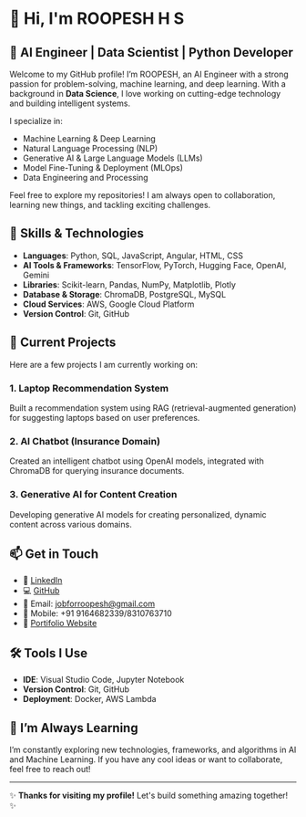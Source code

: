 # 👋 Hi, I'm ROOPESH H S

## 🚀 AI Engineer | Data Scientist | Python Developer

Welcome to my GitHub profile! I’m ROOPESH, an AI Engineer with a strong passion for problem-solving, machine learning, and deep learning. With a background in **Data Science**, I love working on cutting-edge 
technology and building intelligent systems.

I specialize in:
- Machine Learning & Deep Learning
- Natural Language Processing (NLP)
- Generative AI & Large Language Models (LLMs)
- Model Fine-Tuning & Deployment (MLOps)
- Data Engineering and Processing

Feel free to explore my repositories! I am always open to collaboration, learning new things, and tackling exciting challenges. 

## 🔧 Skills & Technologies

- **Languages**: Python, SQL, JavaScript, Angular, HTML, CSS
- **AI Tools & Frameworks**: TensorFlow, PyTorch, Hugging Face, OpenAI, Gemini
- **Libraries**: Scikit-learn, Pandas, NumPy, Matplotlib, Plotly
- **Database & Storage**: ChromaDB, PostgreSQL, MySQL
- **Cloud Services**: AWS, Google Cloud Platform
- **Version Control**: Git, GitHub

## 🌟 Current Projects

Here are a few projects I am currently working on:

### 1. **Laptop Recommendation System**  
Built a recommendation system using RAG (retrieval-augmented generation) for suggesting laptops based on user preferences.

### 2. **AI Chatbot (Insurance Domain)**  
Created an intelligent chatbot using OpenAI models, integrated with ChromaDB for querying insurance documents.

### 3. **Generative AI for Content Creation**  
Developing generative AI models for creating personalized, dynamic content across various domains.

## 📫 Get in Touch

- 💼 [LinkedIn](https://www.linkedin.com/in/roopesh-h-s-774365224?utm_source=share&utm_campaign=share_via&utm_content=profile&utm_medium=android_app)
- 💻 [GitHub](https://github.com/ROOPHS)
- 📧 Email: jobforroopesh@gmail.com
- 📱 Mobile: +91 9164682339/8310763710
- 💼 [Portifolio Website](https://ROOPHS.github.io)


## 🛠️ Tools I Use

- **IDE**: Visual Studio Code, Jupyter Notebook
- **Version Control**: Git, GitHub
- **Deployment**: Docker, AWS Lambda

## 🌱 I’m Always Learning

I’m constantly exploring new technologies, frameworks, and algorithms in AI and Machine Learning. If you have any cool ideas or want to collaborate, feel free to reach out!

---

✨ **Thanks for visiting my profile!** Let's build something amazing together! ✨

